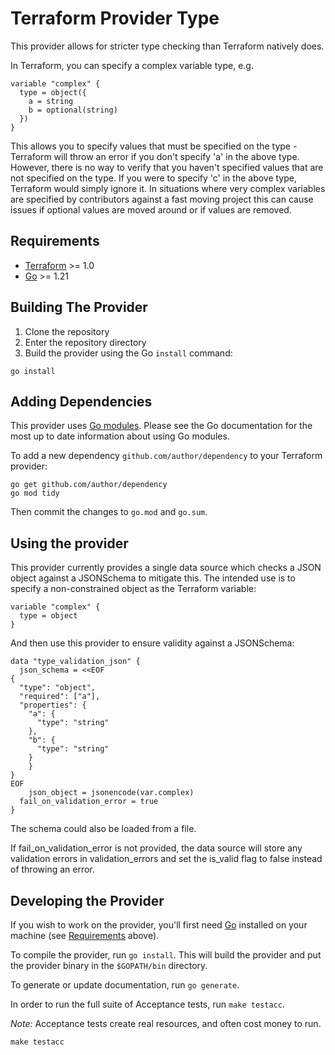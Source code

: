 # Terraform Provider Type

This provider allows for stricter type checking than Terraform natively does.

In Terraform, you can specify a complex variable type, e.g.

```
variable "complex" {
  type = object({
    a = string
    b = optional(string)
  })
}
```

This allows you to specify values that must be specified on the type - Terraform will throw an error if you don't specify 'a' in the above type. However, there is no way to verify that you haven't specified values that are not specified on the type. If you were to specify 'c' in the above type, Terraform would simply ignore it. In situations where very complex variables are specified by contributors against a fast moving project this can cause issues if optional values are moved around or if values are removed.

## Requirements

- [Terraform](https://developer.hashicorp.com/terraform/downloads) >= 1.0
- [Go](https://golang.org/doc/install) >= 1.21

## Building The Provider

1. Clone the repository
1. Enter the repository directory
1. Build the provider using the Go `install` command:

```shell
go install
```

## Adding Dependencies

This provider uses [Go modules](https://github.com/golang/go/wiki/Modules).
Please see the Go documentation for the most up to date information about using Go modules.

To add a new dependency `github.com/author/dependency` to your Terraform provider:

```shell
go get github.com/author/dependency
go mod tidy
```

Then commit the changes to `go.mod` and `go.sum`.

## Using the provider

This provider currently provides a single data source which checks a JSON object against a JSONSchema to mitigate this. The intended use is to specify a non-constrained object as the Terraform variable:

```
variable "complex" {
  type = object
}
```

And then use this provider to ensure validity against a JSONSchema:

```
data "type_validation_json" {
  json_schema = <<EOF
{
  "type": "object",
  "required": ["a"],
  "properties": {
    "a": {
      "type": "string"
    },
    "b": {
      "type": "string"
    }
	}
}
EOF
	json_object = jsonencode(var.complex)
  fail_on_validation_error = true
}
```

The schema could also be loaded from a file.

If fail_on_validation_error is not provided, the data source will store any validation errors in validation_errors and set the is_valid flag to false instead of throwing an error.

## Developing the Provider

If you wish to work on the provider, you'll first need [Go](http://www.golang.org) installed on your machine (see [Requirements](#requirements) above).

To compile the provider, run `go install`. This will build the provider and put the provider binary in the `$GOPATH/bin` directory.

To generate or update documentation, run `go generate`.

In order to run the full suite of Acceptance tests, run `make testacc`.

*Note:* Acceptance tests create real resources, and often cost money to run.

```shell
make testacc
```
